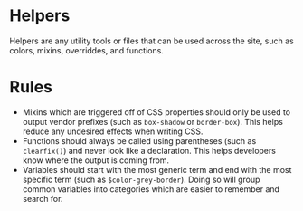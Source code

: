 Helpers
=========
Helpers are any utility tools or files that can be used across the site, such as colors, mixins, overriddes, and functions.

# Rules
* Mixins which are triggered off of CSS properties should only be used to output vendor prefixes (such as `box-shadow` or `border-box`). This helps reduce any undesired effects when writing CSS.
* Functions should always be called using parentheses (such as `clearfix()`) and never look like a declaration. This helps developers know where the output is coming from.
* Variables should start with the most generic term and end with the most specific term (such as `$color-grey-border`). Doing so will group common variables into categories which are easier to remember and search for.